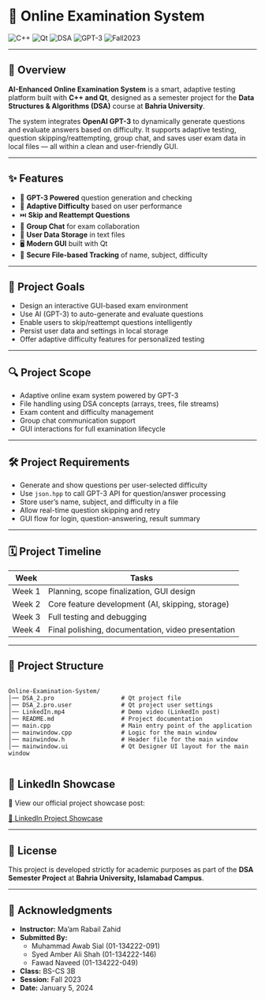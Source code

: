 


# 🧠  Online Examination System

![C++](https://img.shields.io/badge/Language-C++-blue?logo=c%2B%2B)
![Qt](https://img.shields.io/badge/Framework-Qt-brightgreen?logo=qt)
![DSA](https://img.shields.io/badge/Course-DSA-orange)
![GPT-3](https://img.shields.io/badge/AI-GPT--3-green?logo=openai)
![Fall2023](https://img.shields.io/badge/Session-Fall%202023-informational)

---

## 📌 Overview

**AI-Enhanced Online Examination System** is a smart, adaptive testing platform built with **C++ and Qt**, designed as a semester project for the **Data Structures & Algorithms (DSA)** course at **Bahria University**.

The system integrates **OpenAI GPT-3** to dynamically generate questions and evaluate answers based on difficulty. It supports adaptive testing, question skipping/reattempting, group chat, and saves user exam data in local files — all within a clean and user-friendly GUI.

---

## ✨ Features

- 🧠 **GPT-3 Powered** question generation and checking
- 🔄 **Adaptive Difficulty** based on user performance
- ⏭️ **Skip and Reattempt Questions**
- 💬 **Group Chat** for exam collaboration
- 📁 **User Data Storage** in text files
- 🖥️ **Modern GUI** built with Qt
- 🔐 **Secure File-based Tracking** of name, subject, difficulty

---

## 🧱 Project Goals

- Design an interactive GUI-based exam environment  
- Use AI (GPT-3) to auto-generate and evaluate questions  
- Enable users to skip/reattempt questions intelligently  
- Persist user data and settings in local storage  
- Offer adaptive difficulty features for personalized testing  

---

## 🔍 Project Scope

- Adaptive online exam system powered by GPT-3  
- File handling using DSA concepts (arrays, trees, file streams)  
- Exam content and difficulty management  
- Group chat communication support  
- GUI interactions for full examination lifecycle  

---

## 🛠️ Project Requirements

- Generate and show questions per user-selected difficulty  
- Use `json.hpp` to call GPT-3 API for question/answer processing  
- Store user’s name, subject, and difficulty in a file  
- Allow real-time question skipping and retry  
- GUI flow for login, question-answering, result summary  

---

## 🗓️ Project Timeline

| Week      | Tasks                                              |
|-----------|----------------------------------------------------|
| Week 1    | Planning, scope finalization, GUI design           |
| Week 2    | Core feature development (AI, skipping, storage)   |
| Week 3    | Full testing and debugging                         |
| Week 4    | Final polishing, documentation, video presentation |

---

## 📁 Project Structure

```

Online-Examination-System/
│── DSA_2.pro                   # Qt project file
│── DSA_2.pro.user              # Qt project user settings
│── LinkedIn.mp4                # Demo video (LinkedIn post)
│── README.md                   # Project documentation
│── main.cpp                    # Main entry point of the application
│── mainwindow.cpp              # Logic for the main window
│── mainwindow.h                # Header file for the main window
│── mainwindow.ui               # Qt Designer UI layout for the main window


```


## 📢 LinkedIn Showcase
🚀 View our official project showcase post:

[🔗 LinkedIn Project Showcase](https://shorturl.at/oZlV8)

---

## 📜 License

This project is developed strictly for academic purposes as part of the **DSA Semester Project** at **Bahria University, Islamabad Campus**.

---

## 🙌 Acknowledgments

- **Instructor:** Ma’am Rabail Zahid  
- **Submitted By:**
  - Muhammad Awab Sial (01-134222-091)  
  - Syed Amber Ali Shah (01-134222-146)  
  - Fawad Naveed (01-134222-049)  
- **Class:** BS-CS 3B  
- **Session:** Fall 2023  
- **Date:** January 5, 2024
